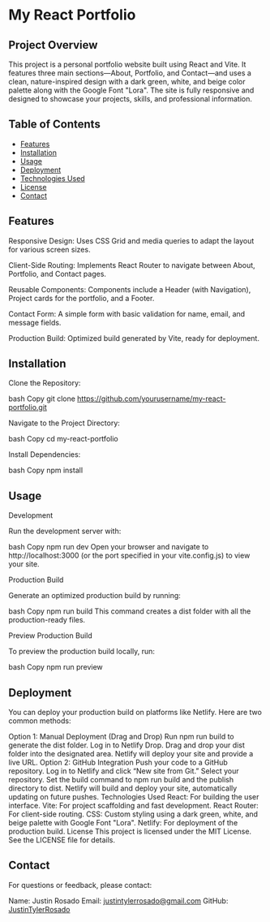 # My React Portfolio

## Project Overview
This project is a personal portfolio website built using React and Vite. It features three main sections—About, Portfolio, and Contact—and uses a clean, nature-inspired design with a dark green, white, and beige color palette along with the Google Font "Lora". The site is fully responsive and designed to showcase your projects, skills, and professional information.

## Table of Contents
- [Features](#features)
- [Installation](#installation)
- [Usage](#usage)
- [Deployment](#deployment)
- [Technologies Used](#technologiesused)
- [License](#liscense)
- [Contact](#contact)

## Features
Responsive Design:
Uses CSS Grid and media queries to adapt the layout for various screen sizes.

Client-Side Routing:
Implements React Router to navigate between About, Portfolio, and Contact pages.

Reusable Components:
Components include a Header (with Navigation), Project cards for the portfolio, and a Footer.

Contact Form:
A simple form with basic validation for name, email, and message fields.

Production Build:
Optimized build generated by Vite, ready for deployment.

## Installation
Clone the Repository:

bash
Copy
git clone https://github.com/yourusername/my-react-portfolio.git

Navigate to the Project Directory:

bash
Copy
cd my-react-portfolio

Install Dependencies:

bash
Copy
npm install

## Usage
Development

Run the development server with:

bash
Copy
npm run dev
Open your browser and navigate to http://localhost:3000 (or the port specified in your vite.config.js) to view your site.

Production Build

Generate an optimized production build by running:

bash
Copy
npm run build
This command creates a dist folder with all the production-ready files.

Preview Production Build

To preview the production build locally, run:

bash
Copy
npm run preview

## Deployment
You can deploy your production build on platforms like Netlify. Here are two common methods:

Option 1: Manual Deployment (Drag and Drop)
Run npm run build to generate the dist folder.
Log in to Netlify Drop.
Drag and drop your dist folder into the designated area.
Netlify will deploy your site and provide a live URL.
Option 2: GitHub Integration
Push your code to a GitHub repository.
Log in to Netlify and click “New site from Git.”
Select your repository.
Set the build command to npm run build and the publish directory to dist.
Netlify will build and deploy your site, automatically updating on future pushes.
Technologies Used
React: For building the user interface.
Vite: For project scaffolding and fast development.
React Router: For client-side routing.
CSS: Custom styling using a dark green, white, and beige palette with Google Font "Lora".
Netlify: For deployment of the production build.
License
This project is licensed under the MIT License. See the LICENSE file for details.

## Contact
For questions or feedback, please contact:

Name: Justin Rosado
Email: justintylerrosado@gmail.com
GitHub: [JustinTylerRosado](https://github.com/JustinTylerRosado)
